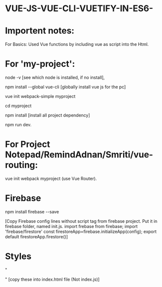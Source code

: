 # VUE-JS-VUE-CLI-VUETIFY-IN-ES6-

# Importent notes:

For Basics: Used Vue functions by including vue as script into the Html.
# For 'my-project': 
node -v [see which node is installed, if no install],

npm install --global vue-cli [globally install vue js for the pc]

vue init webpack-simple myproject

cd myproject

npm install [install all project dependency]

npm run dev.

# For Project Notepad/RemindAdnan/Smriti/vue-routing:
vue init webpack myproject (use Vue Router).

# Firebase
 npm install firebase --save

[Copy Firebase config lines without script tag from firebase project.
Put it in firebase folder, named init.js.
import frebase from firebase;
import 'firebase/firestore' 
const firestoreApp=firebase.initializeApp(config);
export default firestoreApp.firestore()]

# Styles
"<link rel="stylesheet" href="https://cdnjs.cloudflare.com/ajax/libs/materialize/1.0.0/css/materialize.min.css">
<link href="https://fonts.googleapis.com/icon?family=Material+Icons" rel="stylesheet">"
[copy these into index.html file (Not index.js)]





